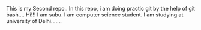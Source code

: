This is my Second repo..
In this repo, i am doing practic git by the help of git bash....
Hi!!!
I am subu.
I am computer science student.
I am studying at university of Delhi.......
